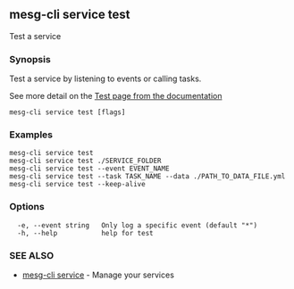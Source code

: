 ## mesg-cli service test

Test a service

### Synopsis

Test a service by listening to events or calling tasks.

See more detail on the [Test page from the documentation](https://docs.mesg.tech/service/test.html)

```
mesg-cli service test [flags]
```

### Examples

```
mesg-cli service test
mesg-cli service test ./SERVICE_FOLDER
mesg-cli service test --event EVENT_NAME
mesg-cli service test --task TASK_NAME --data ./PATH_TO_DATA_FILE.yml
mesg-cli service test --keep-alive
```

### Options

```
  -e, --event string   Only log a specific event (default "*")
  -h, --help           help for test
```

### SEE ALSO

* [mesg-cli service](mesg-cli_service.md)	 - Manage your services

